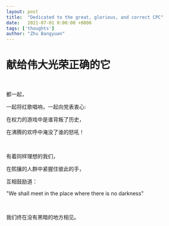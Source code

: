 ```yaml
---
layout: post
title:  "Dedicated to the great, glorious, and correct CPC"
date:   2021-07-01 9:00:00 +0800
tags: ['thoughts']
author: "Zhu Bangyuan"
---
```


# 献给伟大光荣正确的它

<br>

都一起，<br>

一起将红歌唱响，一起向党表衷心:<br>

在权力的游戏中是谁背叛了历史，<br>

在沸腾的欢呼中淹没了谁的怒吼！<br>

<br>

有着同样理想的我们，<br>

在熙攘的人群中紧握住彼此的手，<br>

互相鼓励道：<br>

"We shall meet in the place where there is no darkness"<br>

<br>

我们终在没有黑暗的地方相见。<br>